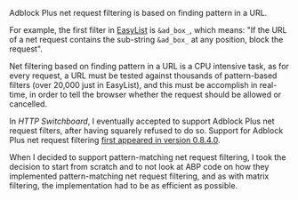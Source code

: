 Adblock Plus net request filtering is based on finding pattern in a URL.

For example, the first filter in [EasyList](https://easylist.adblockplus.org/en/) is `&ad_box_`, which means: "If the URL of a net request contains the sub-string `&ad_box_` at any position, block the request".

Net filtering based on finding pattern in a URL is a CPU intensive task, as for every request, a URL must be tested against thousands of pattern-based filters (over 20,000 just in EasyList), and this must be accomplish in real-time, in order to tell the browser whether the request should be allowed or cancelled.

In _HTTP Switchboard_, I eventually accepted to support Adblock Plus net request filters, after having squarely refused to do so. Support for Adblock Plus net request filtering [first appeared in version 0.8.4.0](https://github.com/gorhill/httpswitchboard/wiki/Change-log#0840).

When I decided to support pattern-matching net request filtering, I took the decision to start from scratch and to not look at ABP code on how they implemented pattern-matching net request filtering, and as with matrix filtering, the implementation had to be as efficient as possible.